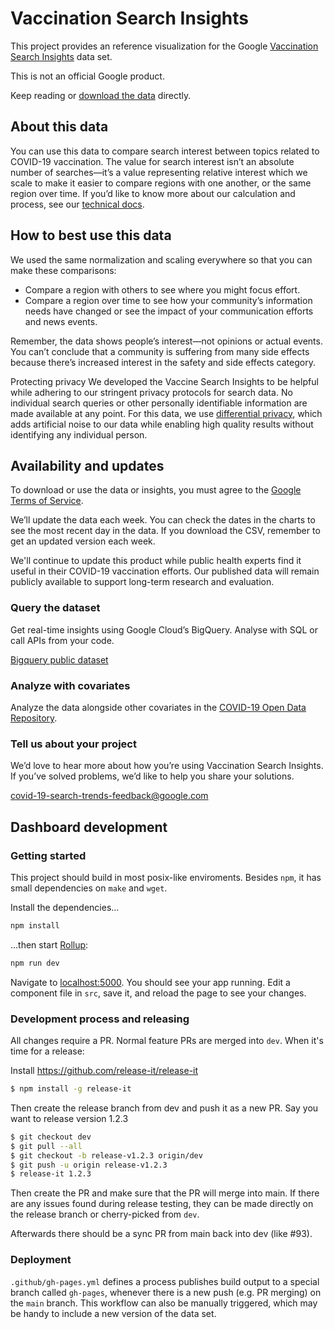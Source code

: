 # Vaccination Search Insights

This project provides an reference visualization for the Google [Vaccination Search Insights](http://console.cloud.google.com/marketplace/product/bigquery-public-datasets/covid19-vaccination-search-insights) data set.  

This is not an official Google product.

Keep reading or [download the data](https://storage.googleapis.com/covid19-open-data/covid19-vaccination-search-insights/Global_vaccination_search_insights.csv) directly.

## About this data

You can use this data to compare search interest between topics related to COVID-19 vaccination. The value for search interest isn’t an absolute number of searches—it’s a value representing relative interest which we scale to make it easier to compare regions with one another, or the same region over time. If you’d like to know more about our calculation and process, see our [technical docs](https://storage.googleapis.com/gcs-public-datasets/COVID-19%20Vaccination%20Search%20Insights%20documentation.pdf).
## How to best use this data

We used the same normalization and scaling everywhere so that you can make these comparisons:

* Compare a region with others to see where you might focus effort.
* Compare a region over time to see how your community’s information needs have changed or see the impact of your communication efforts and news events.

Remember, the data shows people’s interest—not opinions or actual events. You can’t conclude that a community is suffering from many side effects because there’s increased interest in the safety and side effects category.

Protecting privacy
We developed the Vaccine Search Insights to be helpful while adhering to our stringent privacy protocols for search data. No individual search queries or other personally identifiable information are made available at any point. For this data, we use [differential privacy](https://www.youtube.com/watch?v=FfAdemDkLsc), which adds artificial noise to our data while enabling high quality results without identifying any individual person.
## Availability and updates

To download or use the data or insights, you must agree to the [Google Terms of Service](https://policies.google.com/terms).

We’ll update the data each week. You can check the dates in the charts to see the most recent day in the data. If you download the CSV, remember to get an updated version each week.

We'll continue to update this product while public health experts find it useful in their COVID-19 vaccination efforts. Our published data will remain publicly available to support long-term research and evaluation.

### Query the dataset

Get real-time insights using Google Cloud’s BigQuery. Analyse with SQL or call APIs from your code.

[Bigquery public dataset](http://console.cloud.google.com/marketplace/product/bigquery-public-datasets/covid19-vaccination-search-insights)

### Analyze with covariates

Analyze the data alongside other covariates in the [COVID-19 Open Data Repository](https://github.com/GoogleCloudPlatform/covid-19-open-data).

### Tell us about your project

We’d love to hear more about how you’re using Vaccination Search Insights. If you’ve solved problems, we’d like to help you share your solutions.

[covid-19-search-trends-feedback@google.com](mailto:covid-19-search-trends-feedback@google.com)

## Dashboard development

### Getting started

This project should build in most posix-like enviroments.  Besides `npm`, it has small dependencies on `make` and `wget`.

Install the dependencies...

```bash
npm install
```

...then start [Rollup](https://rollupjs.org):

```bash
npm run dev
```

Navigate to [localhost:5000](http://localhost:5000). You should see your app running. Edit a component file in `src`, save it, and reload the page to see your changes.

### Development process and releasing

All changes require a PR.  Normal feature PRs are merged into `dev`.  When it's time for a release:

Install https://github.com/release-it/release-it

```bash
$ npm install -g release-it
```
Then create the release branch from dev and push it as a new PR. Say you want to release version 1.2.3

```bash
$ git checkout dev
$ git pull --all
$ git checkout -b release-v1.2.3 origin/dev
$ git push -u origin release-v1.2.3
$ release-it 1.2.3
```

Then create the PR and make sure that the PR will merge into main.  If there are any issues found during release testing, they can be made directly on the release branch or cherry-picked from `dev`.

Afterwards there should be a sync PR from main back into dev (like #93).

### Deployment

`.github/gh-pages.yml` defines a process publishes build output to a special branch called `gh-pages`, whenever there is a new push (e.g. PR merging) on the `main` branch.  This workflow can also be manually triggered, which may be handy to include a new version of the data set.



